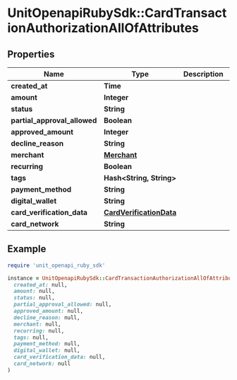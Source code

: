 # UnitOpenapiRubySdk::CardTransactionAuthorizationAllOfAttributes

## Properties

| Name | Type | Description | Notes |
| ---- | ---- | ----------- | ----- |
| **created_at** | **Time** |  |  |
| **amount** | **Integer** |  |  |
| **status** | **String** |  |  |
| **partial_approval_allowed** | **Boolean** |  |  |
| **approved_amount** | **Integer** |  | [optional] |
| **decline_reason** | **String** |  | [optional] |
| **merchant** | [**Merchant**](Merchant.md) |  |  |
| **recurring** | **Boolean** |  |  |
| **tags** | **Hash&lt;String, String&gt;** |  | [optional] |
| **payment_method** | **String** |  | [optional] |
| **digital_wallet** | **String** |  | [optional] |
| **card_verification_data** | [**CardVerificationData**](CardVerificationData.md) |  | [optional] |
| **card_network** | **String** |  | [optional] |

## Example

```ruby
require 'unit_openapi_ruby_sdk'

instance = UnitOpenapiRubySdk::CardTransactionAuthorizationAllOfAttributes.new(
  created_at: null,
  amount: null,
  status: null,
  partial_approval_allowed: null,
  approved_amount: null,
  decline_reason: null,
  merchant: null,
  recurring: null,
  tags: null,
  payment_method: null,
  digital_wallet: null,
  card_verification_data: null,
  card_network: null
)
```

